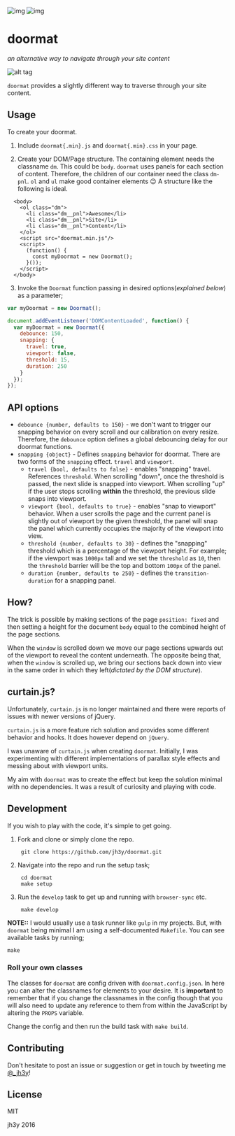 ![img](https://img.shields.io/badge/license-MIT-blue.svg)
![img](https://img.shields.io/badge/dependencies-none-green.svg)

# doormat
_an alternative way to navigate through your site content_

![alt tag](https://raw.github.com/jh3y/pics/master/doormat/doormat.jpg)

`doormat` provides a slightly different way to traverse through your site content.

## Usage

To create your doormat.

1. Include `doormat{.min}.js` and `doormat{.min}.css` in your page.

2. Create your DOM/Page structure. The containing element needs the classname `dm`. This could be `body`. `doormat` uses panels for each section of content. Therefore, the children of our container need the class `dm-pnl`. `ol` and `ul` make good container elements :wink: A structure like the following is ideal.

  ```html̨
    <body>
      <ol class="dm">
        <li class="dm__pnl">Awesome</li>
        <li class="dm__pnl">Site</li>
        <li class="dm__pnl">Content</li>
      </ol>
      <script src="doormat.min.js"/>
      <script>
        (function() {
          const myDoormat = new Doormat();
        }());
      </script>
    </body>
  ```

3. Invoke the `Doormat` function passing in desired options(_explained below_) as a parameter;

  ```javascript
  var myDoormat = new Doormat();
  ```
  ```javascript
  document.addEventListener('DOMContentLoaded', function() {
    var myDoormat = new Doormat({
      debounce: 150,
      snapping: {
        travel: true,
        viewport: false,
        threshold: 15,
        duration: 250
      }
    });
  });
  ```

## API options
* `debounce {number, defaults to 150}` - we don't want to trigger our snapping behavior on every scroll and our calibration on every resize. Therefore, the `debounce` option defines a global debouncing delay for our doormat functions.
* `snapping {object}` - Defines `snapping` behavior for doormat. There are two forms of the `snapping` effect. `travel` and `viewport`.
  * `travel {bool, defaults to false}` - enables "snapping" travel. References `threshold`. When scrolling "down", once the threshold is passed, the next slide is snapped into viewport. When scrolling "up" if the user stops scrolling __within__ the threshold, the previous slide snaps into viewport.
  * `viewport {bool, defaults to true}` - enables "snap to viewport" behavior. When a user scrolls the page and the current panel is slightly out of viewport by the given threshold, the panel will snap the panel which currently occupies the majority of the viewport into view.
  * `threshold {number, defaults to 30}` - defines the "snapping" threshold which is a percentage of the viewport height. For example; if the viewport was `1000px` tall and we set the `threshold` as `10`, then the `threshold` barrier will be the top and bottom `100px` of the panel.
  * `duration {number, defaults to 250}` - defines the `transition-duration` for a snapping panel.

## How?
The trick is possible by making sections of the page `position: fixed` and then setting a height for the document `body` equal to the combined height of the page sections.

When the `window` is scrolled down we move our page sections upwards out of the viewport to reveal the content underneath. The opposite being that, when the `window` is scrolled up, we bring our sections back down into view in the same order in which they left(_dictated by the DOM structure_).

## curtain.js?
Unfortunately, `curtain.js` is no longer maintained and there were reports of issues with newer versions of jQuery.

`curtain.js` is a more feature rich solution and provides some different behavior and hooks. It does however depend on `jQuery`.

I was unaware of `curtain.js` when creating `doormat`. Initially, I was experimenting with different implementations of parallax style effects and messing about with viewport units.

My aim with `doormat` was to create the effect but keep the solution minimal with no dependencies. It was a result of curiosity and playing with code.

## Development
If you wish to play with the code, it's simple to get going.

1. Fork and clone or simply clone the repo.

        git clone https://github.com/jh3y/doormat.git

2. Navigate into the repo and run the setup task;

        cd doormat
        make setup

3. Run the `develop` task to get up and running with `browser-sync` etc.

        make develop

__NOTE::__ I would usually use a task runner like `gulp` in my projects. But, with `doormat` being minimal I am using a self-documented `Makefile`. You can see available tasks by running;
```shell
make
```

### Roll your own classes
The classes for `doormat` are config driven with `doormat.config.json`. In here you can alter the classnames for elements to your desire. It is __important__ to remember that if you change the classnames in the config though that you will also need to update any reference to them from within the JavaScript by altering the `PROPS` variable.

Change the config and then run the build task with `make build`.

## Contributing
Don't hesitate to post an issue or suggestion or get in touch by tweeting me [@_jh3y](https://twitter.com/_jh3y)!

## License
MIT

jh3y 2016
